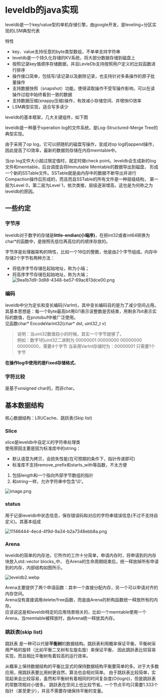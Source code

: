 # leveldb的java实现
leveldb是一个key/value型的单机存储引擎，由google开发，是leveling+分区实现的LSM典型代表


特性
- key、value支持任意的byte类型数组，不单单支持字符串
- leveldb是一个持久化存储的KV系统，将大部分数据存储到磁盘上
- 按照记录key值顺序存储数据，并且LevleDb支持按照用户定义的比较函数进行排序
- 操作接口简单，包括写/读记录以及删除记录，也支持针对多条操作的原子批量操作
- 支持数据快照（snapshot）功能，使得读取操作不受写操作影响，可以在读操作过程中始终看到一致的数据
- 支持数据压缩(snappy压缩)操作，有效减小存储空间、并增快IO效率
- LSM典型实现，适合写多读少

leveldb的基本框架，几大关键组件，如下图


leveldb是一种基于operation log的文件系统，是Log-Structured-Merge Tree的典型实现。  


由于采用了op log，它可以把随机的磁盘写操作，变成对op log的append操作，因此提高了IO效率，最新的数据则存储在内存memtable中。 


当op log文件大小超过限定值时，就定时做check point。leveldb会生成新的log文件和memtable，后台调度会将Immutable Memtable的数据导出到磁盘，
形成一个新的SSTable文件。SSTable就是由内存中的数据不断导出并进行Compaction操作后形成的，而且而且SSTable的所有文件是一种层级结构，
第一层为Level 0，第二层为Level 1，依次类推，层级逐渐增高，这也是为何称之为leveldb的原因。

## 一些约定
### 字节序
leveldb对于数字的存储是**little-endian(小端序)**，在把int32或者int64转换为char*的函数中，是按照先低位再高位的的顺序存放的。


字节序是处理器架构的特性，比如一个16位的整数，他是由2个字节组成。内存中存储2个字节有两种方法：
- 将低序字节存储在起始地址，称为小端；
- 将高序字节存储在起始地址，称为大端；
  ![9ea1b7d9-3d88-4348-be57-69ac813dce00.png](https://s2.loli.net/2023/04/05/Ge6TMArywKJCsW3.png)

### 编码
leveldb中分为定长和变长编码(VarInt)，其中变长编码目的是为了减少空间占用。
其基本思想是：每一个Byte最高bit用0/1表示该整数是否结束，用剩余7bit表示实际的数值，在protobuf中被广泛使用。  
见函数char* EncodeVarint32(char* dst, uint32_t v)
> 说明：当uint32数值较小的时候，其实一个字节就够了。  
例如：数字1的uint32二进制为 00000001 00000000 00000000 00000000，需要4个字节
当采用VarInt存储时为：00000001 只需要1个字节

**在操作log中使用的是Fixed存储格式**。

### 字符比较
是基于unsigned char的，而非char。

## 基本数据结构
核心数据结构：LRUCache、跳跃表(Skip list)
### Slice
slice是leveldb中自定义的字符串处理类  
使用原因主要是因为标准库中的string：
- 默认语意为拷贝，会损失性能(在可预期的条件下，指针传递即可)
- 标准库不支持remove_prefix和starts_with等函数，不太方便

1. 包括length和一个指向外部字节数组的指针
2. 和string一样，允许字符串中包含’\0’。

![image.png](https://s2.loli.net/2023/04/05/hQtUkN3ydTnGZWI.png)

### status
用于记录leveldb中状态信息，保存错误码和对应的字符串错误信息(不过不支持自定义)。其基本组成  


![11146444-4ecd-4f9d-9a34-b2a7348ebb8a.png](https://s2.loli.net/2023/04/05/VtxP8o4kFfAwOWg.png)

### Arena
leveldb的简单的内存池，它所作的工作十分简单，申请内存时，将申请到的内存块放入std::vector blocks_中，
在Arena的生命周期结束后，统一释放掉所有申请到的内存，内部结构如图所示。

![leveldb2.webp](https://s2.loli.net/2023/04/05/uRcZoqUFaiz8r9A.webp)


Arena主要提供了两个申请函数：其中一个直接分配内存，另一个可以申请对齐的内存空间。  
Arena没有直接调用delete/free函数，而是由Arena的析构函数统一释放所有的内存。  
应该说这是和leveldb特定的应用场景相关的，比如一个memtable使用一个Arena，当memtable被释放时，由Arena统一释放其内存。

### 跳跃表(skip list)
跳跃表 是一种可以代替**平衡树**的数据结构。跳跃表利用概率保证平衡，平衡树采用严格的旋转（比如平衡二叉树有左旋右旋）来保证平衡，
因此跳跃表比较容易实现，而且相比平衡树有着较高的运行效率。

从概率上保持数据结构的平衡比显式的保持数据结构平衡要简单的多。对于大多数应用，用跳跃表要比用树更自然，算法也会相对简单。
由于跳跃表比较简单，实现起来会比较容易，虽然和平衡树有着相同的时间复杂度(O(logn))，但是跳跃表的常数项相对小很多。
跳跃表在空间上也比较节省。一个节点平均只需要1.333个指针（甚至更少），并且不需要存储保持平衡的变量。










  

